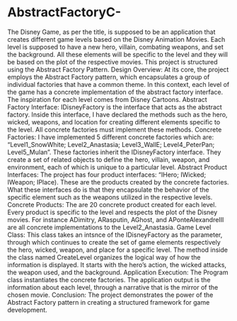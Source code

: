 # AbstractFactoryC-
The Disney Game, as per the title, is supposed to be an application that creates different game levels based on the Disney Animation Movies. Each level is supposed to have a new hero, villain, combating weapons, and set the background. All these elements will be specific to the level and they will be based on the plot of the respective movies. This project is structured using the Abstract Factory Pattern.
Design Overview: At its core, the project employs the Abstract Factory pattern, which encapsulates a group of individual factories that have a common theme. In this context, each level of the game has a concrete implementation of the abstract factory interface. The inspiration for each level comes from Disney Cartoons.
Abstract Factory Interface: IDisneyFactory is the interface that acts as the abstract factory. Inside this interface, I have declared the methods such as the hero, wicked, weapons, and location for creating different elements specific to the level. All concrete factories must implement these methods.
 Concrete Factories: I have implemented 5 different concrete factories which are: “Level1_SnowWhite; Level2_Anastasia; Level3_WallE; Level4_PeterPan; Level5_Mulan”. These factories inherit the IDisneyFactory interface. They create a set of related objects to define the hero, villain, weapon, and environment, each of which is unique to a particular level. 
Abstract Product Interfaces: The project has four product interfaces: “IHero; IWicked; IWeapon; IPlace). These are the products created by the concrete factories. What these interfaces do is that they encapsulate the behavior of the specific element such as the weapons utilized in the respective levels. 
Concrete Products: The are 20 concrete product created for each level. Every product is specific to the level and respects the plot of the Disney movies. For instance ADimitry, ARasputin, AGhost, and APonteAlexandreIII are all concrete implementations to the Level2_Anastasia.
Game Level Class: This class takes an intsnce of the IDisneyFactory as the parameter, through which continues to create the set of game elements respectively the hero, wicked, weapon, and place for a specific level. The method inside the class named CreateLevel organizes the logical way of how the information is displayed. It starts with the hero’s action, the wicked attacks, the weapon used, and the background.
Application Execution: The Program class instantiates the concrete factories. The application output is the information about each level, through a narrative that is the mirror of the chosen movie.
Conclusion: The project demonstrates the power of the Abstract Factory pattern in creating a structured framework for game development. 

